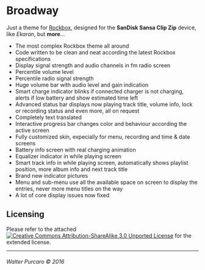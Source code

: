 Broadway
========

Just a theme for [Rockbox](http://www.rockbox.org/),
designed for the **SanDisk Sansa Clip Zip** device,
like *Ekaran*, but **more**...

 - The most complex Rockbox theme all around
 - Code written to be clean and neat according the latest Rockbox specifications
 - Display signal strength and audio channels in fm radio screen
 - Percentile volume level
 - Percentile radio signal strength
 - Huge volume bar with audio level and gain indication
 - Smart charge indicator blinks if connected charger is not charging, alerts if low battery and show estimated time left
 - Advanced status bar displays now playing track title, volume info, lock or recording status and even more, all on request
 - Completely text translated
 - Interactive progress bar changes color and behaviour according the active screen
 - Fully customized skin, expecially for menu, recording and time & date screens
 - Battery info screen with real charging animation
 - Equalizer indicator in while playing screen
 - Smart track info in while playing screen, automatically shows playlist position, more album info and next track title
 - Brand new indicator pictures
 - Menu and sub-menu use all the available space on screen to display the entries, never more menu titles on the way
 - A lot of core display issues now fixed


Licensing
---------

Please refer to the attached [![Creative Commons Attribution-ShareAlike 3.0 Unported License](https://licensebuttons.net/l/by-sa/3.0/80x15.png)](/LICENSE.md) for the extended license.


----------------------------
###### Walter Purcaro © 2016
